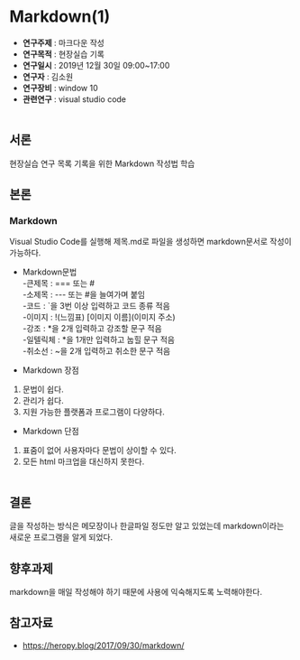 # Markdown(1)

* **연구주제** : 마크다운 작성<br>
* **연구목적** : 현장실습 기록<br>
* **연구일시** : 2019년 12월 30일 09:00~17:00<br>
* **연구자** : 김소원 <br>
* **연구장비** : window 10<br>
* **관련연구** : visual studio code<br><br>

## 서론
현장실습 연구 목록 기록을 위한 Markdown 작성법 학습
## 본론
### Markdown
Visual Studio Code를 실행해 제목.md로 파일을 생성하면 markdown문서로 작성이 가능하다.
* Markdown문법<br>
-큰제목 : === 또는 #<br>
-소제목 : --- 또는 #을 늘여가며 붙임<br>
-코드 : `을 3번 이상 입력하고 코드 종류 적음<br>
-이미지 : !(느낌표) [이미지 이름](이미지 주소)<br>
-강조 : *을 2개 입력하고 강조할 문구 적음<br>
-일텔릭체 : *을 1개만 입력하고 눕힐 문구 적음<br>
-취소선 : ~을 2개 입력하고 취소한 문구 적음<br>

* Markdown 장점
1. 문법이 쉽다.
2. 관리가 쉽다.
3. 지원 가능한 플랫폼과 프로그램이 다양하다.

* Markdown 단점
1. 표줌이 없어 사용자마다 문법이 상이할 수 있다.
2. 모든 html 마크업을 대신하지 못한다.<br><br>

## 결론
글을 작성하는 방식은 메모장이나 한글파일 정도만 알고 있었는데 markdown이라는 새로운 프로그램을 알게 되었다.

## 향후과제
markdown을 매일 작성해야 하기 때문에 사용에 익숙해지도록 노력해야한다.
## 참고자료
* https://heropy.blog/2017/09/30/markdown/

